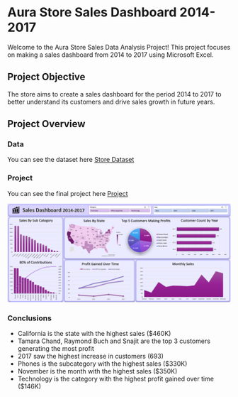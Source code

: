# Aura Store Sales Dashboard 2014-2017

Welcome to the Aura Store Sales Data Analysis Project! This project focuses on making a sales dashboard from 2014 to 2017 using Microsoft Excel.

## Project Objective

The store aims to create a sales dashboard for the period 2014 to 2017 to better understand its customers and drive sales growth in future years.

## Project Overview

### Data

You can see the dataset here [Store Dataset](./dataset.csv)

### Project

You can see the final project here [Project](./dashboard.xlsx)

![Dashboard](./1.png)

### Conclusions

- California is the state with the highest sales ($460K)
- Tamara Chand, Raymond Buch and Snajit are the top 3 customers generating the most profit
- 2017 saw the highest increase in customers (693)
- Phones is the subcategory with the highest sales ($330K)
- November is the month with the highest sales ($350K)
- Technology is the category with the highest profit gained over time ($146K)

